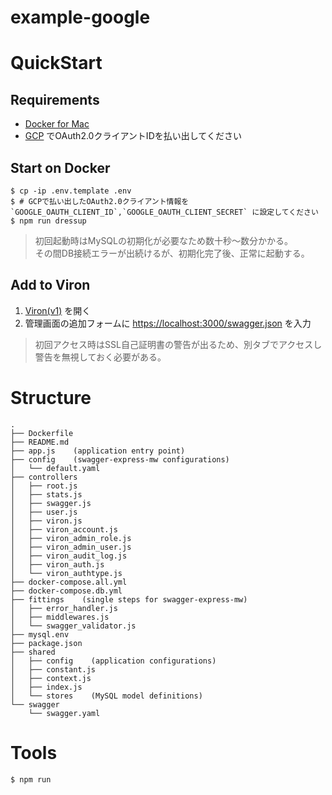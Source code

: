 # example-google

# QuickStart

## Requirements

- [Docker for Mac](https://docs.docker.com/docker-for-mac/)
- [GCP](https://cloud.google.com) でOAuth2.0クライアントIDを払い出してください

## Start on Docker

```
$ cp -ip .env.template .env
$ # GCPで払い出したOAuth2.0クライアント情報を `GOOGLE_OAUTH_CLIENT_ID`,`GOOGLE_OAUTH_CLIENT_SECRET` に設定してください
$ npm run dressup
```

> 初回起動時はMySQLの初期化が必要なため数十秒〜数分かかる。  
> その間DB接続エラーが出続けるが、初期化完了後、正常に起動する。

## Add to Viron

1. [Viron(v1)](https://cam-inc.github.io/viron/v1) を開く
1. 管理画面の追加フォームに [https://localhost:3000/swagger.json](https://localhost:3000/swagger.json) を入力

> 初回アクセス時はSSL自己証明書の警告が出るため、別タブでアクセスし警告を無視しておく必要がある。

# Structure

```
.
├── Dockerfile
├── README.md
├── app.js    (application entry point)
├── config    (swagger-express-mw configurations)
│   └── default.yaml
├── controllers
│   ├── root.js
│   ├── stats.js
│   ├── swagger.js
│   ├── user.js
│   ├── viron.js
│   ├── viron_account.js
│   ├── viron_admin_role.js
│   ├── viron_admin_user.js
│   ├── viron_audit_log.js
│   ├── viron_auth.js
│   └── viron_authtype.js
├── docker-compose.all.yml
├── docker-compose.db.yml
├── fittings    (single steps for swagger-express-mw)
│   ├── error_handler.js
│   ├── middlewares.js
│   └── swagger_validator.js
├── mysql.env
├── package.json
├── shared
│   ├── config    (application configurations)
│   ├── constant.js
│   ├── context.js
│   ├── index.js
│   └── stores    (MySQL model definitions)
└── swagger
    └── swagger.yaml
```

# Tools

```
$ npm run
```
